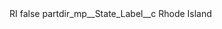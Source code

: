 <?xml version="1.0" encoding="UTF-8"?>
<CustomMetadata xmlns="http://soap.sforce.com/2006/04/metadata" xmlns:xsi="http://www.w3.org/2001/XMLSchema-instance" xmlns:xsd="http://www.w3.org/2001/XMLSchema">
    <label>RI</label>
    <protected>false</protected>
    <values>
        <field>partdir_mp__State_Label__c</field>
        <value xsi:type="xsd:string">Rhode Island</value>
    </values>
</CustomMetadata>
